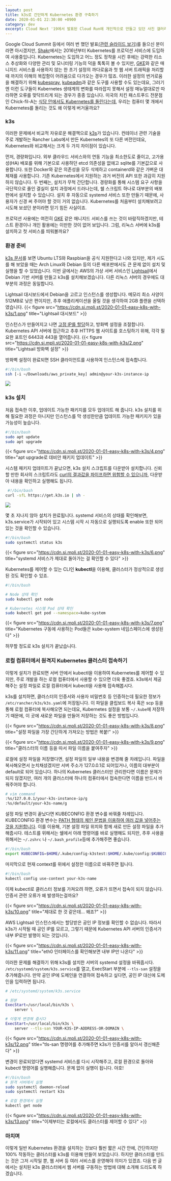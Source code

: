 ```yaml
---
layout: post
title: k3s로 간단하게 Kubernetes 환경 구축하기
date: 2020-01-01 22:30:00 +0900
category: dev
excerpt: Cloud Next '19에서 발표된 Cloud Run에 개인적으로 만들고 있던 사진 갤러리 사이트를 옮겨보았습니다.
---
```



Google Cloud Summit 등에서 여러 번 했던 발표[(관련 슬라이드 보기)](https://speakerdeck.com/premist/google-cloud-summit-seoul-gke-at-shakr)를 들으신 분이라면 아시겠지만, [Shakr](https://www.shakr.com/)에서는 2016년부터 Kubernetes를 프로덕션 서비스에 도입하여 사용중입니다. Kubernetes는 도입하고 어느 정도 정착을 시킨 후에는 강력한 리소스 추상화와 다양한 관리 및 모니터링 기능의 덕을 톡톡히 볼 수 있지만, [GKE](https://cloud.google.com/kubernetes-engine)와 같은 매니지드 서비스를 사용하지 않는 한 초기 설정의 까다로움과 첫 웹 서버 트래픽을 처리할 때 까지의 이해의 복잡함이 어려움으로 다가오는 경우가 많죠. 이러한 설정의 번거로움을 해결하기 위해 [kubespray](https://github.com/kubernetes-sigs/kubespray), [kubeadm](https://kubernetes.io/docs/reference/setup-tools/kubeadm/kubeadm/)과 같은 도구를 사용할 수도 있는데요, 그러기엔 이런 도구들이 Kubernetes 생태계의 변화를 따라잡지 못해서 설정 매뉴얼대로만 따라하면 오류를 맞닥뜨리게 되는 경우가 종종 있습니다. 미국의 치킨 패스트푸드 전문점인 Chick-fil-A는 [식당 안에서도 Kubernetes를 돌린다는데](https://medium.com/@cfatechblog/bare-metal-k8s-clustering-at-chick-fil-a-scale-7b0607bd3541), 우리는 컴퓨터 몇 개에서 Kubernetes를 돌리는 것도 왜 이렇게 버거울까요?


### k3s

이러한 문제에서 비교적 자유로운 해결책으로 [k3s](https://k3s.io)가 있습니다. 컨테이너 관련 기술을 주로 개발하는 Rancher Labs에서 만든 Kubernetes의 또 다른 버전인데요, Kubernetes와 비교해서는 크게 두 가지 차이점이 있습니다.

먼저, 경량화입니다. 외부 클라우드 서비스와의 연동 기능을 최소한도로 줄이고, 고가용성(HA) 배포를 위해 기본으로 사용하던 etcd 의존성을 없애고 sqlite를 기본값으로 사용합니다. 또한 Docker와 같은 의존성을 모두 삭제하고 containerd와 같은 가벼운 대체재를 사용합니다. 기존 Kubernetes에서 지원하는 과거 버전의 API 또한 과감히 지원하지 않습니다.
두 번째는, 설치가 무척 간단합니다. 경량화를 통해 시스템 요구 사항을 극단적으로 줄인 결실이 설치 과정에서 드러나는데, 쉘 스크립트 하나로 대부분의 배포판에서 설치할 수 있습니다. 설치 후 자동으로 systemd 서비스 또한 만들기 때문에, 사용자가 신경 써 주어야 할 것이 거의 없습니다. Kubernetes를 처음부터 설치해보려고 시도해 보셨던 분이라면 믿기 힘든 사실이죠.

프로덕션 사용에는 여전히 [GKE](https://cloud.google.com/kubernetes-engine/) 같은 매니지드 서비스를 쓰는 것이 바람직하겠지만, 테스트 환경이나 개인 활용에는 이만한 것이 없어 보입니다. 그럼, 리눅스 서버에 k3s를 설치하고 첫 서비스를 띄워볼까요?


###  환경 준비

[k3s 문서](https://rancher.com/docs/k3s/latest/en/installation/node-requirements/)를 보면 Ubuntu LTS와 Raspbian을 공식 지원한다고 나와 있지만, 제가 시도를 해 보았을 때는 Arch Linux와 Debian 등의 다른 배포판에서도 큰 문제 없이 설치 및 실행을 할 수 있었습니다. 이번 글에서는 AWS의 가상 서버 서비스인 [Lightsail](https://aws.amazon.com/ko/lightsail/)에서 Debian 기반 서버를 만들고 k3s를 설치해보겠습니다. 다른 리눅스 서버의 경우에도 대부분의 과정은 동일합니다.

Lightsail 대시보드에서 Debian을 고르고 인스턴스를 생성합니다. 메모리 최소 사양이 512MB로 낮은 편이지만, 추후 애플리케이션을 올릴 것을 생각하여 2GB 플랜을 선택하였습니다.
{{< figure src="https://cdn.si.mpli.st/2020-01-01-easy-k8s-with-k3s/1.png" title="Lightsail 대시보드" >}}

인스턴스가 만들어지고 나면 [고정 IP를 할당](https://lightsail.aws.amazon.com/ls/docs/ko_kr/articles/lightsail-create-static-ip)하고, 방화벽 설정을 조절합니다. Kubernetes API 서버에 접근하고 추후 HTTPS 웹 사이트를 호스팅하기 위해, 각각 필요한 포트인 6443과 443을 열어줍니다.
{{< figure src="https://cdn.si.mpli.st/2020-01-01-easy-k8s-with-k3s/2.png" title="Lightsail 방화벽 설정" >}}

방화벽 설정이 완료되면 SSH 클라이언트를 사용하여 인스턴스에 접속합니다.

```bash
#!/bin/bash
ssh [-i ~/Downloads/aws_private_key] admin@your-k3s-instance-ip
```

![](https://cdn.si.mpli.st/2020-01-01-easy-k8s-with-k3s/3.png)


### k3s 설치

처음 접속한 이후, 업데이트 가능한 패키지를 모두 업데이트 해 줍니다. k3s 설치를 위해 필요한 과정은 아니지만 인스턴스를 막 생성한만큼 업데이트 가능한 패키지가 있을 가능성이 높습니다.

```bash
#!/bin/bash
sudo apt update
sudo apt upgrade
```

{{< figure src="https://cdn.si.mpli.st/2020-01-01-easy-k8s-with-k3s/4.png" title="apt upgrade로 데비안 패키지 업데이트" >}}

시스템 패키지 업데이트가 끝났으면, k3s 설치 스크립트를 다운받아 설치합니다. 신뢰할 만한 회사의 스크립트라도 [curl의 결과값을 파이프하면 위험할 수 있으니까](https://www.idontplaydarts.com/2016/04/detecting-curl-pipe-bash-server-side/), 다운받아 내용을 확인하고 실행해도 됩니다.

```bash
 #!/bin/bash
curl -sfL https://get.k3s.io | sh -
```

![](https://cdn.si.mpli.st/2020-01-01-easy-k8s-with-k3s/5.png)

몇 초 지나지 않아 설치가 완료됩니다. systemd 서비스의 상태를 확인해보면, k3s.service가 시작되어 있고 시스템 시작 시 자동으로 실행되도록 enable 또한 되어있는 것을 확인할 수 있습니다.

```bash
#!/bin/bash
sudo systemctl status k3s
```

{{< figure src="https://cdn.si.mpli.st/2020-01-01-easy-k8s-with-k3s/6.png" title="systemd 서비스가 제대로 돌아가는 걸 확인할 수 있다" >}}

Kubernetes를 제어할 수 있는 CLI인 **kubectl**을 이용해, 클러스터가 정상적으로 생성된 것도 확인할 수 있죠.

```bash
#!/bin/bash

# Node 상태 확인
sudo kubectl get node

# Kubernetes 시스템 Pod 상태 확인
sudo kubectl get pod --namespace=kube-system
```

{{< figure src="https://cdn.si.mpli.st/2020-01-01-easy-k8s-with-k3s/7.png" title="Kubernetes 구동에 사용하는 Pod들은 kube-system 네임스페이스에 생성된다" >}}

허무할 정도로 k3s 설치가 끝났습니다.


### 로컬 컴퓨터에서 원격지 Kubernetes 클러스터 접속하기

이렇게 설치가 완료되면 서버 안에서 kubectl을 이용하여 Kubernetes를 제어할 수 있지만, 주로 개발을 하는 로컬 컴퓨터에서 사용할 수 있으면 더욱 좋겠죠. k3s에서 제공해주는 설정 파일로 로컬 컴퓨터에서 kubectl을 사용해 접속해봅시다.

k3s를 설치하면, 클러스터의 인증서와 사용자 비밀번호 등 인증하는데 필요한 정보가 `/etc/rancher/k3s/k3s.yaml`에 저장됩니다. 이 파일을 클립보드 복사 혹은 scp 등을 통해 로컬 컴퓨터에 복사해오면 되는데요, Kubernetes 설정을 보통 `~/.kube`에 저장하기 때문에, 이 곳에 새로운 파일을 만들어 저장하는 것도 좋은 방법입니다.

{{< figure src="https://cdn.si.mpli.st/2020-01-01-easy-k8s-with-k3s/8.png" title="설정 파일을 가장 간단하게 가져오는 방법은 복붙!" >}}

{{< figure src="https://cdn.si.mpli.st/2020-01-01-easy-k8s-with-k3s/9.png" title="클러스터의 이름 등을 따서 파일 이름을 붙여주자" >}}

로컬에 설정 파일을 저장했다면, 설정 파일의 일부 내용을 변경해 줄 차례입니다. 파일을 복사해오면서 눈치채셨겠지만 서버 주소가 127.0.0.1로 되어있거나, 이름의 대부분이 default로 되어 있습니다. 하나의 Kubernetes 클러스터만 관리한다면 이름은 문제가 되지 않겠지만, 여러 개의 클러스터에 하나의 컴퓨터에서 접속한다면 이름을 반드시 바꿔주어야 합니다.

```bash
# vim command
:%s/127.0.0.1/your-k3s-instance-ip/g
:%s/default/your-k3s-name/g
```

설정 파일 변경이 끝났다면 KUBECONFIG 환경 변수를 바꿔줄 차례입니다. KUBECONFIG 환경 변수는 [PATH 형태의 체인 문법을 이용하여 여러 값을 넣어주는 것을 지원합니다](https://kubernetes.io/docs/tasks/access-application-cluster/configure-access-multiple-clusters/#set-the-kubeconfig-environment-variable). 이를 이용해, 기본 설정 파일 위치와 함께 새로 만든 설정 파일을 추가해줍시다. 테스트를 위해서는 쉘에서 아래 명령어를 바로 실행해도 되지만, 추후 사용을 위해서는 `~/.zshrc` 나 `~/.bash_profile`등에 추가해주면 좋습니다.

```bash
#!/bin/bash
export KUBECONFIG=$HOME/.kube/config-k3stest:$HOME/.kube/config:$KUBECONFIG
```


마지막으로 현재 context를 위에서 설정한 이름으로 바꿔주면 됩니다.
```bash
#!/bin/bash
kubectl config use-context your-k3s-name
```

이제 kubectl로 클러스터 정보를 가져오려 하면, 오류가 뜨면서 접속이 되지 않습니다. 인증서 관련 오류가 왜 발생하는걸까요?

{{< figure src="https://cdn.si.mpli.st/2020-01-01-easy-k8s-with-k3s/10.png" title="제대로 한 것 같은데... 왜죠?" >}}


AWS Lightsail 인스턴스에서는 할당받은 공인 IP 정보를 확인할 수 없습니다. 따라서 k3s가 시작될 때 공인 IP를 모르고, 그렇기 때문에 Kubernetes API 서버의 인증서가 내부 IP로만 발행이 되는 것입니다.

{{< figure src="https://cdn.si.mpli.st/2020-01-01-easy-k8s-with-k3s/11.png" title="eth0 인터페이스를 확인해보면 내부 IP만 나온다" >}}

이러한 문제를 해결하기 위해 k3s를 설치한 서버의 systemd 설정을 바꿔줍시다. `/etc/systemd/system/k3s.service`를 열고, ExecStart 부분에 `--tls-san` 설정을 추가해줍니다. 만약 공인 IP에 도메인을 연결하여 접속하고 싶다면, 공인 IP 대신에 도메인을 입력하면 됩니다.

```bash
# /etc/systemd/system/k3s.service

# 원본
ExecStart=/usr/local/bin/k3s \
    server \

# 이렇게 변경해 줍시다
ExecStart=/usr/local/bin/k3s \
    server --tls-san YOUR-K3S-IP-ADDRESS-OR-DOMAIN \
```

{{< figure src="https://cdn.si.mpli.st/2020-01-01-easy-k8s-with-k3s/12.png" title="tls-san 명령어를 추가해주면 k3s가 인증서를 알아서 갱신해준다" >}}

변경이 완료되었다면 systemd 서비스를 다시 시작해주고, 로컬 환경으로 돌아와 kubectl 명령어를 실행해줍니다. 문제 없이 실행이 됩니다. 야호!

```bash
#!/bin/bash
# 원격 서버에서 실행
sudo systemctl daemon-reload
sudo systemctl restart k3s

# 로컬 환경에서 실행
kubectl get node
```

{{< figure src="https://cdn.si.mpli.st/2020-01-01-easy-k8s-with-k3s/13.png" title="이제부터는 로컬에서도 클러스터를 제어할 수 있다" >}}

### 마치며

이렇게 일반 Kubernetes 환경을 설치하는 것보다 훨씬 짧은 시간 안에, 간단하지만 100% 작동하는 클러스터를 k3s를 이용해 만들어 보았습니다. 하지만 클러스터를 만드는 것은 그저 시작일 뿐, 웹 서버 등 여러 서비스를 운영해야 의미가 있겠죠. 다음 번 글에서는 설치된 k3s 클러스터에서 웹 서버를 구동하는 방법에 대해 소개해 드리도록 하겠습니다.
